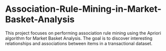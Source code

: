 # Association-Rule-Mining-in-Market-Basket-Analysis
This project focuses on performing association rule mining using the Apriori algorithm for Market Basket Analysis. 
The goal is to discover interesting relationships and associations between items in a transactional dataset.
